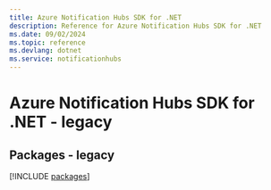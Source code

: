 ```yaml
---
title: Azure Notification Hubs SDK for .NET
description: Reference for Azure Notification Hubs SDK for .NET
ms.date: 09/02/2024
ms.topic: reference
ms.devlang: dotnet
ms.service: notificationhubs
---
```

# Azure Notification Hubs SDK for .NET - legacy
## Packages - legacy
[!INCLUDE [packages](notification-hubs-index.md)]